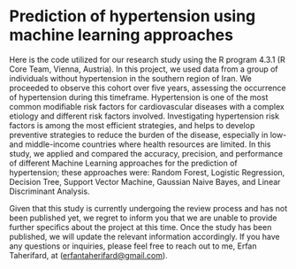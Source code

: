 # Prediction of hypertension using machine learning approaches 
Here is the code utilized for our research study using the R program 4.3.1 (R Core Team, Vienna, Austria). In this project,  we used data from a group of individuals without hypertension in the southern region of Iran. We proceeded to observe this cohort over five years, assessing the occurrence of hypertension during this timeframe.
Hypertension is one of the most common modifiable risk factors for cardiovascular diseases with a complex etiology and different risk factors involved. Investigating hypertension risk factors is among the most efficient strategies, and helps to develop preventive strategies to reduce the burden of the disease, especially in low- and middle-income countries where health resources are limited.
In this study, we applied and compared the accuracy, precision, and performance of different Machine Learning approaches for the prediction of hypertension; these approaches were: Random Forest, Logistic Regression, Decision Tree, Support Vector Machine, Gaussian Naive Bayes, and Linear Discriminant Analysis. 

Given that this study is currently undergoing the review process and has not been published yet, we regret to inform you that we are unable to provide further specifics about the project at this time. Once the study has been published, we will update the relevant information accordingly. If you have any questions or inquiries, please feel free to reach out to me, Erfan Taherifard, at (erfantaherifard@gmail.com). 
